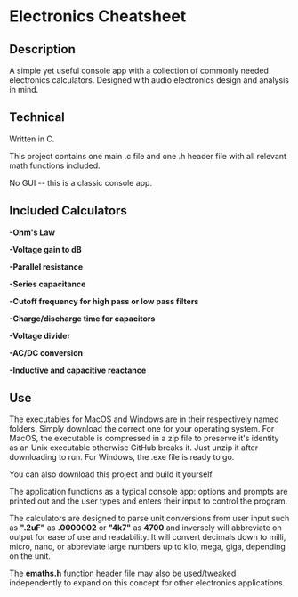 # Electronics Cheatsheet

## Description

A simple yet useful console app with a collection of commonly needed electronics calculators.
Designed with audio electronics design and analysis in mind.

## Technical

Written in C. 

This project contains one main .c file and one .h header file with all relevant math functions included. 

No GUI -- this is a classic console app.

## Included Calculators

**-Ohm's Law**

**-Voltage gain to dB**

**-Parallel resistance**

**-Series capacitance**

**-Cutoff frequency for high pass or low pass filters**

**-Charge/discharge time for capacitors**

**-Voltage divider**

**-AC/DC conversion**

**-Inductive and capacitive reactance**

## Use

The executables for MacOS and Windows are in their respectively named folders. Simply download the correct one for your operating system. For MacOS, the executable is compressed in a zip file to preserve it's identity as an Unix executable otherwise GitHub breaks it. Just unzip it after downloading to run. For Windows, the .exe file is ready to go. 

You can also download this project and build it yourself.

The application functions as a typical console app: options and prompts are printed out and the user types and enters their input to control the program. 

The calculators are designed to parse unit conversions from user input such as **".2uF"** as **.0000002** or **"4k7"** as **4700** and inversely will abbreviate on output for ease of use and readability. It will convert decimals down to milli, micro, nano, or abbreviate large numbers up to kilo, mega, giga, depending on the unit.

The **emaths.h** function header file may also be used/tweaked independently to expand on this concept for other electronics applications. 
